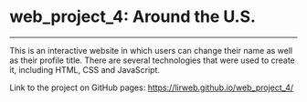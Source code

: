 # web_project_4: Around the U.S.
----
This is an interactive website in which users can change their name as well as their profile title.
There are several technologies that were used to create it, including HTML, CSS and JavaScript.

Link to the project on GitHub pages: https://lirweb.github.io/web_project_4/



